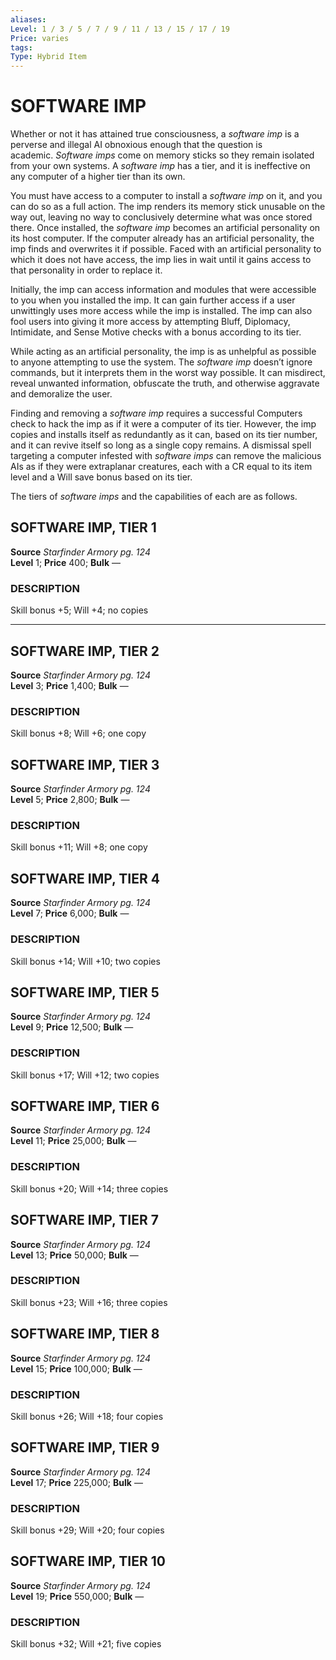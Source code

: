 ```yaml
---
aliases: 
Level: 1 / 3 / 5 / 7 / 9 / 11 / 13 / 15 / 17 / 19
Price: varies 
tags: 
Type: Hybrid Item
---
```

# SOFTWARE IMP
Whether or not it has attained true consciousness, a _software imp_ is a perverse and illegal AI obnoxious enough that the question is academic. _Software imps_ come on memory sticks so they remain isolated from your own systems. A _software imp_ has a tier, and it is ineffective on any computer of a higher tier than its own.  
  
You must have access to a computer to install a _software imp_ on it, and you can do so as a full action. The imp renders its memory stick unusable on the way out, leaving no way to conclusively determine what was once stored there. Once installed, the _software imp_ becomes an artificial personality on its host computer. If the computer already has an artificial personality, the imp finds and overwrites it if possible. Faced with an artificial personality to which it does not have access, the imp lies in wait until it gains access to that personality in order to replace it.  
  
Initially, the imp can access information and modules that were accessible to you when you installed the imp. It can gain further access if a user unwittingly uses more access while the imp is installed. The imp can also fool users into giving it more access by attempting Bluff, Diplomacy, Intimidate, and Sense Motive checks with a bonus according to its tier.  
  
While acting as an artificial personality, the imp is as unhelpful as possible to anyone attempting to use the system. The _software imp_ doesn’t ignore commands, but it interprets them in the worst way possible. It can misdirect, reveal unwanted information, obfuscate the truth, and otherwise aggravate and demoralize the user.  
  
Finding and removing a _software imp_ requires a successful Computers check to hack the imp as if it were a computer of its tier. However, the imp copies and installs itself as redundantly as it can, based on its tier number, and it can revive itself so long as a single copy remains. A dismissal spell targeting a computer infested with _software imps_ can remove the malicious AIs as if they were extraplanar creatures, each with a CR equal to its item level and a Will save bonus based on its tier.  
  
The tiers of _software imps_ and the capabilities of each are as follows.  

## SOFTWARE IMP, TIER 1

**Source** _Starfinder Armory pg. 124_  
**Level** 1; **Price** 400; **Bulk** —

### DESCRIPTION

Skill bonus +5; Will +4; no copies

---

## SOFTWARE IMP, TIER 2

**Source** _Starfinder Armory pg. 124_  
**Level** 3; **Price** 1,400; **Bulk** —

### DESCRIPTION

Skill bonus +8; Will +6; one copy

## SOFTWARE IMP, TIER 3

**Source** _Starfinder Armory pg. 124_  
**Level** 5; **Price** 2,800; **Bulk** —

### DESCRIPTION

Skill bonus +11; Will +8; one copy

## SOFTWARE IMP, TIER 4

**Source** _Starfinder Armory pg. 124_  
**Level** 7; **Price** 6,000; **Bulk** —

### DESCRIPTION

Skill bonus +14; Will +10; two copies

## SOFTWARE IMP, TIER 5

**Source** _Starfinder Armory pg. 124_  
**Level** 9; **Price** 12,500; **Bulk** —

### DESCRIPTION

Skill bonus +17; Will +12; two copies

## SOFTWARE IMP, TIER 6

**Source** _Starfinder Armory pg. 124_  
**Level** 11; **Price** 25,000; **Bulk** —

### DESCRIPTION

Skill bonus +20; Will +14; three copies

## SOFTWARE IMP, TIER 7

**Source** _Starfinder Armory pg. 124_  
**Level** 13; **Price** 50,000; **Bulk** —

### DESCRIPTION

Skill bonus +23; Will +16; three copies

## SOFTWARE IMP, TIER 8

**Source** _Starfinder Armory pg. 124_  
**Level** 15; **Price** 100,000; **Bulk** —

### DESCRIPTION

Skill bonus +26; Will +18; four copies

## SOFTWARE IMP, TIER 9

**Source** _Starfinder Armory pg. 124_  
**Level** 17; **Price** 225,000; **Bulk** —

### DESCRIPTION

Skill bonus +29; Will +20; four copies

## SOFTWARE IMP, TIER 10

**Source** _Starfinder Armory pg. 124_  
**Level** 19; **Price** 550,000; **Bulk** —

### DESCRIPTION

Skill bonus +32; Will +21; five copies
